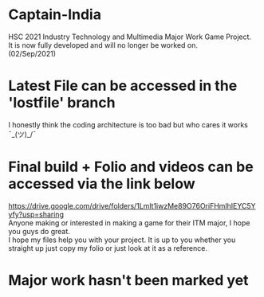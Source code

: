 # Captain-India
 HSC 2021 Industry Technology and Multimedia Major Work Game Project.  
 It is now fully developed and will no longer be worked on.  
 (02/Sep/2021)

# Latest File can be accessed in the 'lostfile' branch
I honestly think the coding architecture is too bad but who cares it works ¯\_(ツ)_/¯

# Final build + Folio and videos can be accessed via the link below
https://drive.google.com/drive/folders/1Lmlt1iwzMe89O76OriFHmlhIEYC5Yyfy?usp=sharing  
Anyone making or interested in making a game for their ITM major, I hope you guys do great.  
I hope my files help you with your project. It is up to you whether you straight up just copy my folio or just look at it as a reference. 
# Major work hasn't been marked yet


